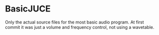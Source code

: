 # BasicJUCE

Only the actual source files for the most basic audio program. At first commit it was just a volume and frequency control, not using a wavetable.
